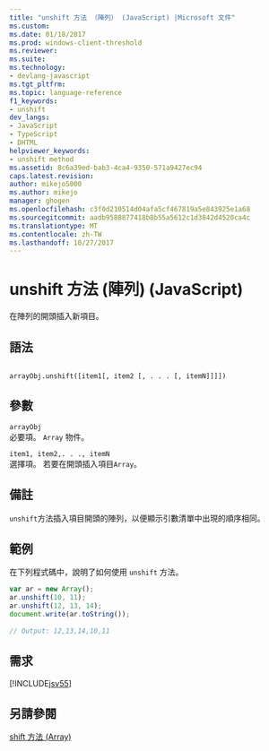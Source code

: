 ```yaml
---
title: "unshift 方法 （陣列） (JavaScript) |Microsoft 文件"
ms.custom: 
ms.date: 01/18/2017
ms.prod: windows-client-threshold
ms.reviewer: 
ms.suite: 
ms.technology:
- devlang-javascript
ms.tgt_pltfrm: 
ms.topic: language-reference
f1_keywords:
- unshift
dev_langs:
- JavaScript
- TypeScript
- DHTML
helpviewer_keywords:
- unshift method
ms.assetid: 8c6a39ed-bab3-4ca4-9350-571a9427ec94
caps.latest.revision: 
author: mikejo5000
ms.author: mikejo
manager: ghogen
ms.openlocfilehash: c3f0d210514d04afa5cf467819a5e843925e1a68
ms.sourcegitcommit: aadb9588877418b8b55a5612c1d3842d4520ca4c
ms.translationtype: MT
ms.contentlocale: zh-TW
ms.lasthandoff: 10/27/2017
---
```

# <a name="unshift-method-array-javascript"></a>unshift 方法 (陣列) (JavaScript)
在陣列的開頭插入新項目。  
  
## <a name="syntax"></a>語法  
  
```  
  
arrayObj.unshift([item1[, item2 [, . . . [, itemN]]]])  
```  
  
## <a name="parameters"></a>參數  
 `arrayObj`  
 必要項。 `Array` 物件。  
  
 `item1, item2,. . ., itemN`  
 選擇項。 若要在開頭插入項目`Array`。  
  
## <a name="remarks"></a>備註  
 `unshift`方法插入項目開頭的陣列，以便顯示引數清單中出現的順序相同。  
  
## <a name="example"></a>範例  
 在下列程式碼中，說明了如何使用 `unshift` 方法。  
  
```JavaScript  
var ar = new Array();  
ar.unshift(10, 11);  
ar.unshift(12, 13, 14);  
document.write(ar.toString());  
  
// Output: 12,13,14,10,11  
```  
  
## <a name="requirements"></a>需求  
 [!INCLUDE[jsv55](../../javascript/reference/includes/jsv55-md.md)]  
  
## <a name="see-also"></a>另請參閱  
 [shift 方法 (Array)](../../javascript/reference/shift-method-array-javascript.md)